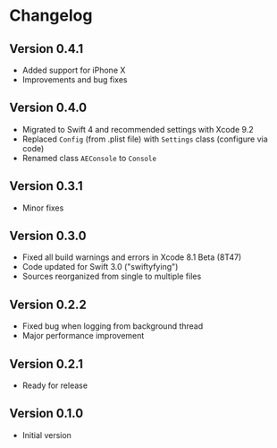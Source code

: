 # Changelog

## Version 0.4.1

- Added support for iPhone X
- Improvements and bug fixes

## Version 0.4.0

- Migrated to Swift 4 and recommended settings with Xcode 9.2
- Replaced `Config` (from .plist file) with `Settings` class (configure via code)
- Renamed class `AEConsole` to `Console`

## Version 0.3.1

- Minor fixes

## Version 0.3.0

- Fixed all build warnings and errors in Xcode 8.1 Beta (8T47)
- Code updated for Swift 3.0 ("swiftyfying")
- Sources reorganized from single to multiple files

## Version 0.2.2

- Fixed bug when logging from background thread
- Major performance improvement

## Version 0.2.1

- Ready for release

## Version 0.1.0

- Initial version
